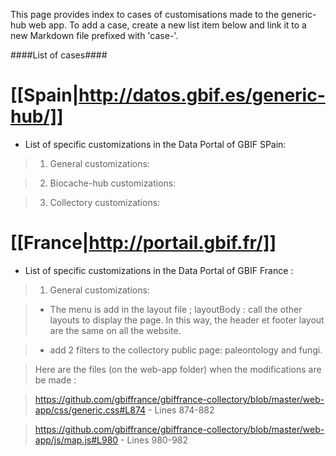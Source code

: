 This page provides index to cases of customisations made to the generic-hub web app. To add a case, create a new list item below and link it to a new Markdown file prefixed with 'case-'.

####List of cases####

# [[Spain|http://datos.gbif.es/generic-hub/]]

* List of specific customizations in the Data Portal of GBIF SPain:

> 1.  General customizations:

> 2.  Biocache-hub customizations:

> 3.  Collectory customizations:

# [[France|http://portail.gbif.fr/]]

* List of specific customizations in the Data Portal of GBIF France :

> 1. General customizations:

> * The menu is add in the layout file ; layoutBody : call the other layouts to display the page. In this way, the header et footer layout are the same on all the website.


> * add 2 filters to the collectory public page: paleontology and fungi.

>Here are the files (on the web-app folder) when the modifications are be made : 

>https://github.com/gbiffrance/gbiffrance-collectory/blob/master/web-app/css/generic.css#L874 - Lines 874-882

>https://github.com/gbiffrance/gbiffrance-collectory/blob/master/web-app/js/map.js#L980 - Lines 980-982